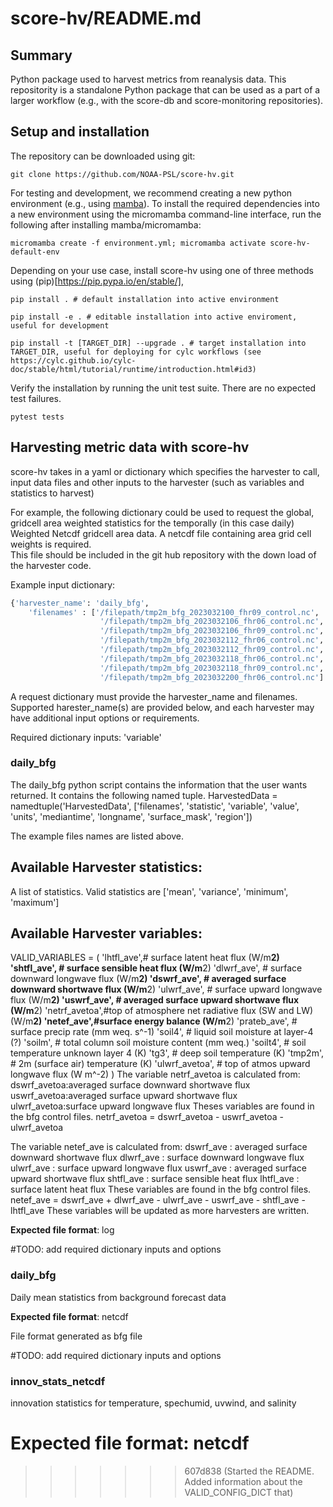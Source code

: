 # score-hv/README.md
## Summary
Python package used to harvest metrics from reanalysis data.
This repositority is a standalone Python package that can be used as a part of
a larger workflow (e.g., with the score-db and score-monitoring repositories).

## Setup and installation
The repository can be downloaded using git:

`git clone https://github.com/NOAA-PSL/score-hv.git`

For testing and development, we recommend creating a new python environment 
(e.g., using [mamba](https://mamba.readthedocs.io/en/latest/index.html)). To 
install the required dependencies into a new environment using the micromamba 
command-line interface, run the following after installing mamba/micromamba:

`micromamba create -f environment.yml; micromamba activate score-hv-default-env`

Depending on your use case, install score-hv using one of three methods using 
(pip)[https://pip.pypa.io/en/stable/],

`pip install . # default installation into active environment`

`pip install -e . # editable installation into active enviroment, useful for development`

`pip install -t [TARGET_DIR] --upgrade . # target installation into TARGET_DIR, useful for deploying for cylc workflows (see https://cylc.github.io/cylc-doc/stable/html/tutorial/runtime/introduction.html#id3)`

Verify the installation by running the unit test suite. There are no expected test failures.

`pytest tests`

## Harvesting metric data with score-hv
score-hv takes in a yaml or dictionary which specifies the harvester to call, 
input data files and other inputs to the harvester (such as variables and
statistics to harvest)

For example, the following dictionary could be used to request the global, gridcell area weighted statistics for the temporally (in this case daily)
Weighted Netcdf gridcell area data.
A netcdf file containing area grid cell weights is required.  
This file should be included in the git hub repository with the down load 
of the harvester code.


Example input dictionary: 
```sh
{'harvester_name': 'daily_bfg',
    'filenames' : ['/filepath/tmp2m_bfg_2023032100_fhr09_control.nc',
                    '/filepath/tmp2m_bfg_2023032106_fhr06_control.nc',
                    '/filepath/tmp2m_bfg_2023032106_fhr09_control.nc',
                    '/filepath/tmp2m_bfg_2023032112_fhr06_control.nc',
                    '/filepath/tmp2m_bfg_2023032112_fhr09_control.nc',
                    '/filepath/tmp2m_bfg_2023032118_fhr06_control.nc',
                    '/filepath/tmp2m_bfg_2023032118_fhr09_control.nc',
                    '/filepath/tmp2m_bfg_2023032200_fhr06_control.nc']
```

A request dictionary must provide the harvester_name and filenames. Supported 
harester_name(s) are provided below, and each harvester may have additional 
input options or requirements. 

Required dictionary inputs: 'variable'

### daily_bfg
The daily_bfg python script contains the information that the user wants
returned.  It contains the following named tuple.
HarvestedData = namedtuple('HarvestedData', ['filenames',
                                             'statistic',
                                             'variable',
                                             'value',
                                             'units',
                                             'mediantime',
                                             'longname',
                                             'surface_mask', 
                                             'region'])

The example files names are listed above.

## Available Harvester statistics:
A list of statistics.  Valid statistics are ['mean', 'variance', 'minimum', 'maximum']

## Available Harvester variables:
VALID_VARIABLES  = (
                    'lhtfl_ave',# surface latent heat flux (W/m**2)
                    'shtfl_ave', # surface sensible heat flux (W/m**2)
                    'dlwrf_ave', # surface downward longwave flux (W/m**2)
                    'dswrf_ave', # averaged surface downward shortwave flux (W/m**2)
                    'ulwrf_ave', # surface upward longwave flux (W/m**2)
                    'uswrf_ave', # averaged surface upward shortwave flux (W/m**2)
                    'netrf_avetoa',#top of atmosphere net radiative flux (SW and LW) (W/m**2)
                    'netef_ave',#surface energy balance (W/m**2)
                    'prateb_ave', # surface precip rate (mm weq. s^-1)
                    'soil4', # liquid soil moisture at layer-4 (?)
                    'soilm', # total column soil moisture content (mm weq.)
                    'soilt4', # soil temperature unknown layer 4 (K)
                    'tg3', # deep soil temperature (K)
                    'tmp2m', # 2m (surface air) temperature (K)
                    'ulwrf_avetoa', # top of atmos upward longwave flux (W m^-2)
                    )
The variable netrf_avetoa is calculated from:
       dswrf_avetoa:averaged surface downward shortwave flux
       uswrf_avetoa:averaged surface upward shortwave flux
       ulwrf_avetoa:surface upward longwave flux
       Theses variables are found in the bfg control files.
       netrf_avetoa = dswrf_avetoa - uswrf_avetoa - ulwrf_avetoa

The variable netef_ave is calculated from:
       dswrf_ave : averaged surface downward shortwave flux
       dlwrf_ave : surface downward longwave flux
       ulwrf_ave : surface upward longwave flux
       uswrf_ave : averaged surface upward shortwave flux
       shtfl_ave : surface sensible heat flux
       lhtfl_ave : surface latent heat flux
       These variables are found in the bfg control files.
       netef_ave = dswrf_ave + dlwrf_ave - ulwrf_ave - uswrf_ave - shtfl_ave - lhtfl_ave
These variables will be updated as more harvesters are written.

**Expected file format**: log

#TODO: add required dictionary inputs and options

### daily_bfg
Daily mean statistics from background forecast data 

**Expected file format**: netcdf 

File format generated as bfg file

#TODO: add required dictionary inputs and options

### innov_stats_netcdf
innovation statistics for temperature, spechumid, uvwind, and salinity 

**Expected file format**: netcdf 
=======
>>>>>>> 607d838 (Started the README.  Added information about the VALID_CONFIG_DICT that)
